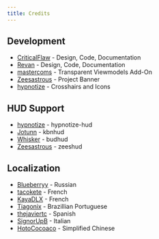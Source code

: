 ```yaml
---
title: Credits
---
```


## Development
* [CriticalFlaw](https://github.com/CriticalFlaw) - Design, Code, Documentation
* [Revan](https://github.com/cooolbros) - Design, Code, Documentation
* [mastercoms](https://github.com/mastercoms) - Transparent Viewmodels Add-On
* [Zeesastrous](https://github.com/Zeesastrous) - Project Banner
* [hypnotize](https://github.com/Hypnootize) - Crosshairs and Icons

## HUD Support
* [hypnotize](https://github.com/Hypnootize) - hypnotize-hud
* [Jotunn](https://github.com/Jotunn) - kbnhud
* [Whisker](https://github.com/rbjaxter) - budhud
* [Zeesastrous](https://github.com/Zeesastrous) - zeeshud

## Localization
* [Blueberryy](https://github.com/Blueberryy) - Russian
* [tacokete](https://github.com/tacokete) - French
* [KayaDLX](https://github.com/KayaDLX) - French
* [Tiagonix](https://github.com/Tiagonix) - Brazillian Portuguese
* [thejaviertc](https://github.com/thejaviertc) - Spanish
* [SignorUpB](https://github.com/SignorUpB) - Italian
* [HotoCocoaco](https://github.com/HotoCocoaco) - Simplified Chinese
